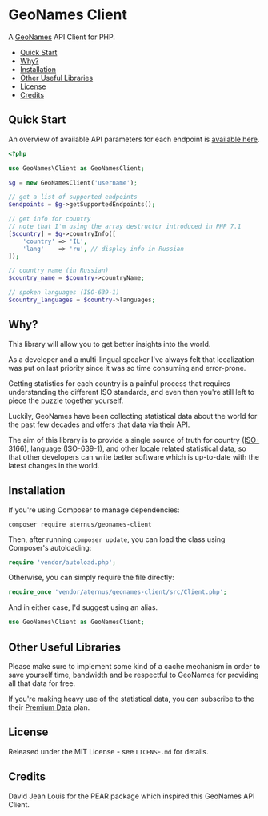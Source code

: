 # GeoNames Client

A [GeoNames](http://www.geonames.org) API Client for PHP.

* [Quick Start](#quick-start)
* [Why?](#why)
* [Installation](#installation)
* [Other Useful Libraries](#other-useful-libraries)
* [License](#license)
* [Credits](#credits)


## Quick Start

An overview of available API parameters for each endpoint is 
[available here](http://www.geonames.org/export/ws-overview.html).
 
```php
<?php

use GeoNames\Client as GeoNamesClient;

$g = new GeoNamesClient('username');

// get a list of supported endpoints
$endpoints = $g->getSupportedEndpoints();

// get info for country
// note that I'm using the array destructor introduced in PHP 7.1
[$country] = $g->countryInfo([
    'country' => 'IL',
    'lang'    => 'ru', // display info in Russian
]);

// country name (in Russian)
$country_name = $country->countryName;

// spoken languages (ISO-639-1)
$country_languages = $country->languages;
```


## Why?

This library will allow you to get better insights into the world.

As a developer and a multi-lingual speaker I've always felt that localization was put
on last priority since it was so time consuming and error-prone.

Getting statistics for each country is a painful process that requires understanding the
different ISO standards, and even then you're still left to piece the puzzle together yourself.

Luckily, GeoNames have been collecting statistical data about the world for the past 
few decades and offers that data via their API.

The aim of this library is to provide a single source of truth for 
country [(ISO-3166)](https://en.wikipedia.org/wiki/ISO_3166),
language [(ISO-639-1)](https://en.wikipedia.org/wiki/ISO_639-1),
and other locale related statistical data, so that other developers can write better software 
which is up-to-date with the latest changes in the world.


## Installation

If you're using Composer to manage dependencies:
```
composer require aternus/geonames-client
```

Then, after running `composer update`, you can load the class using Composer's autoloading:

```php
require 'vendor/autoload.php';
```

Otherwise, you can simply require the file directly:

```php
require_once 'vendor/aternus/geonames-client/src/Client.php';
```

And in either case, I'd suggest using an alias.

```php
use GeoNames\Client as GeoNamesClient;
```


## Other Useful Libraries

Please make sure to implement some kind of a cache mechanism in order to save yourself
time, bandwidth and be respectful to GeoNames for providing all that data for free.

If you're making heavy use of the statistical data, you can subscribe to the their 
[Premium Data](http://www.geonames.org/products/premium-data.html) plan.


## License

Released under the MIT License - see `LICENSE.md` for details.


## Credits

David Jean Louis for the PEAR package which inspired this GeoNames API Client.
